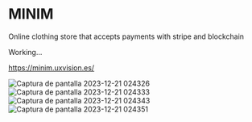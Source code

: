 # MINIM
Online clothing store that accepts payments with stripe and blockchain



Working...

https://minim.uxvision.es/


![Captura de pantalla 2023-12-21 024326](https://github.com/muquifuler/MINIM/assets/57547835/f0544a42-7ad5-4233-bbb9-753372e889b8)
![Captura de pantalla 2023-12-21 024333](https://github.com/muquifuler/MINIM/assets/57547835/c828d817-f358-4790-8964-1a3a053aebbd)
![Captura de pantalla 2023-12-21 024343](https://github.com/muquifuler/MINIM/assets/57547835/a6f0d0b5-1f9b-4ec5-ba40-9677ced2172a)
![Captura de pantalla 2023-12-21 024351](https://github.com/muquifuler/MINIM/assets/57547835/95d7b0d5-3953-46fa-b432-db591c4bae64)
